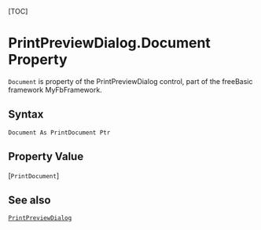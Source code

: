[TOC]
# PrintPreviewDialog.Document Property

`Document` is property of the PrintPreviewDialog control, part of the freeBasic framework MyFbFramework.
## Syntax
```freeBasic
Document As PrintDocument Ptr
```
## Property Value
[`PrintDocument`]
## See also
[`PrintPreviewDialog`](PrintPreviewDialog.md)
